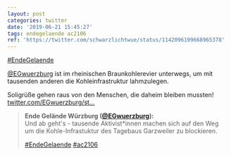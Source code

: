 ```yaml
---
layout: post
categories: twitter
date: '2019-06-21 15:45:27'
tags: endegelaende ac2106
ref: 'https://twitter.com/schwarzlichtwue/status/1142096199668965378'
---
```

[#EndeGelaende](/t/endegelaende)

[@EGwuerzburg](https://twitter.com/EGwuerzburg) ist im rheinischen Braunkohlerevier unterwegs, um mit tausenden anderen die Kohleinfrastruktur lahmzulegen.



Soligrüße gehen raus von den Menschen, die daheim bleiben mussten! [twitter.com/EGwuerzburg/st…](https://twitter.com/EGwuerzburg/status/1141974419809681408)
> <b>Ende Gelände Würzburg ([@EGwuerzburg](https://twitter.com/EGwuerzburg)):</b>  
>Und ab geht's - tausende Aktivist\*innen machen sich auf den Weg um die Kohle-Infrastuktur des Tagebaus Garzweiler zu blockieren.  
>  
>  
>  
>[#EndeGelaende](/t/endegelaende) [#ac2106](/t/ac2106)   

